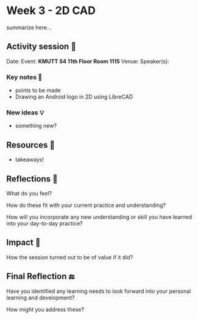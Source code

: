 # Week 3 - 2D CAD

summarize here...

## Activity session 🏫

Date: Event: **KMUTT S4 11th Floor Room 1115** Venue: Speaker(s):

### Key notes 📝

* points to be made
* Drawing an Android logo in 2D using LibreCAD

### New ideas 💡

* something new?

## Resources 🎁

* takeaways!

## Reflections 🔮

What do you feel?

How do these fit with your current practice and understanding?

How will you incorporate any new understanding or skill you have learned into your day-to-day practice?

## Impact 🚀

How the session turned out to be of value if it did?

## Final Reflection 🔚

Have you identified any learning needs to look forward into your personal learning and development?

How might you address these?
